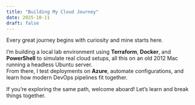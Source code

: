 ```yaml
---
title: "Building My Cloud Journey"
date: 2025-10-11
draft: false
---
```




Every great journey begins with curiosity and mine starts here.

I’m building a local lab environment using **Terraform**, **Docker**, and **PowerShell** to simulate real cloud setups, all this on an old 2012 Mac running a headless Ubuntu server.  
From there, I test deployments on **Azure**, automate configurations, and learn how modern DevOps pipelines fit together.

If you’re exploring the same path, welcome aboard! Let’s learn and break things together.